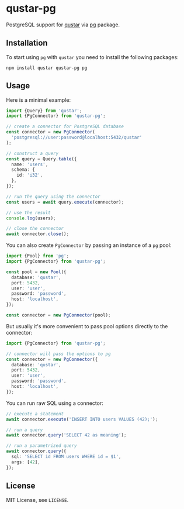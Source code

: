 # qustar-pg

PostgreSQL support for [qustar](https://www.npmjs.com/package/qustar) via [pg](https://www.npmjs.com/package/pg) package.

## Installation

To start using `pg` with `qustar` you need to install the following packages:

```
npm install qustar qustar-pg pg
```

## Usage

Here is a minimal example:

```ts
import {Query} from 'qustar';
import {PgConnector} from 'qustar-pg';

// create a connector for PostgreSQL database
const connector = new PgConnector(
  'postgresql://user:password@localhost:5432/qustar'
);

// construct a query
const query = Query.table({
  name: 'users',
  schema: {
    id: 'i32',
  },
});

// run the query using the connector
const users = await query.execute(connector);

// use the result
console.log(users);

// close the connector
await connector.close();
```

You can also create `PgConnector` by passing an instance of a `pg` pool:

```ts
import {Pool} from 'pg';
import {PgConnector} from 'qustar-pg';

const pool = new Pool({
  database: 'qustar',
  port: 5432,
  user: 'user',
  password: 'password',
  host: 'localhost',
});

const connector = new PgConnector(pool);
```

But usually it's more convenient to pass pool options directly to the connector:

```ts
import {PgConnector} from 'qustar-pg';

// connector will pass the options to pg
const connector = new PgConnector({
  database: 'qustar',
  port: 5432,
  user: 'user',
  password: 'password',
  host: 'localhost',
});
```

You can run raw SQL using a connector:

```ts
// execute a statement
await connector.execute('INSERT INTO users VALUES (42);');

// run a query
await connector.query('SELECT 42 as meaning');

// run a parametrized query
await connector.query({
  sql: 'SELECT id FROM users WHERE id = $1',
  args: [42],
});
```

## License

MIT License, see `LICENSE`.

